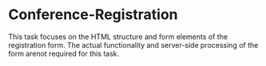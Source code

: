 # Conference-Registration
This task focuses on the HTML structure and form elements of the registration form. The actual functionality and server-side processing of the form arenot required for this task.

